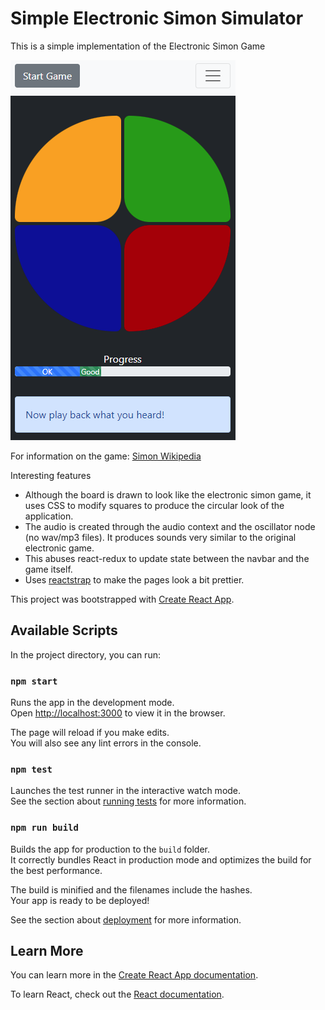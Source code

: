 # Simple Electronic Simon Simulator

This is a simple implementation of the Electronic Simon Game

![Game Image](./screenshot.png)

For information on the game: [Simon Wikipedia](https://en.wikipedia.org/wiki/Simon_(game))

Interesting features

* Although the board is drawn to look like the electronic simon game, it uses CSS to modify squares to produce the circular look of the application.
* The audio is created through the audio context and the oscillator node (no wav/mp3 files). It produces sounds very similar to the original electronic game.
* This abuses react-redux to update state between the navbar and the game itself.
* Uses [reactstrap](https://reactstrap.github.io/?path=/story/home-installation--page) to make the pages look a bit prettier.

This project was bootstrapped with [Create React App](https://github.com/facebook/create-react-app).

## Available Scripts

In the project directory, you can run:

### `npm start`

Runs the app in the development mode.\
Open [http://localhost:3000](http://localhost:3000) to view it in the browser.

The page will reload if you make edits.\
You will also see any lint errors in the console.

### `npm test`

Launches the test runner in the interactive watch mode.\
See the section about [running tests](https://facebook.github.io/create-react-app/docs/running-tests) for more information.

### `npm run build`

Builds the app for production to the `build` folder.\
It correctly bundles React in production mode and optimizes the build for the best performance.

The build is minified and the filenames include the hashes.\
Your app is ready to be deployed!

See the section about [deployment](https://facebook.github.io/create-react-app/docs/deployment) for more information.

## Learn More

You can learn more in the [Create React App documentation](https://facebook.github.io/create-react-app/docs/getting-started).

To learn React, check out the [React documentation](https://reactjs.org/).
